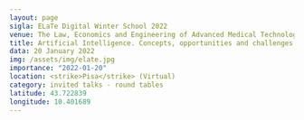 ```yaml
---
layout: page
sigla: ELaTe Digital Winter School 2022
venue: The Law, Economics and Engineering of Advanced Medical Technologies 
title: Artificial Intelligence. Concepts, opportunities and challenges toward Trustworthy AI
data: 20 January 2022
img: /assets/img/elate.jpg
importance: "2022-01-20"
location: <strike>Pisa</strike> (Virtual)
category: invited talks - round tables
latitude: 43.722839
longitude: 10.401689
---
```

